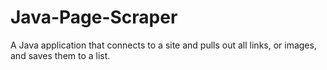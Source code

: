 # Java-Page-Scraper
A Java application that connects to a site and pulls out all links, or images, and saves them to a list.
